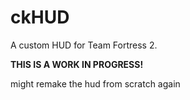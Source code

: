 # ckHUD
A custom HUD for Team Fortress 2.

**THIS IS A WORK IN PROGRESS!**

might remake the hud from scratch again